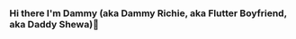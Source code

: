 ### Hi there I'm Dammy (aka Dammy Richie, aka Flutter Boyfriend, aka Daddy Shewa)👋

<!--
**I'm 19y/o, I'm a Dad, Funny ASF, Foodie, PlayBowy, Your Girlfriend Crush**

Here are some ideas to get you started:

- 🔭 I’m currently working on building my GitHub repository
- 🌱 I’m currently learning Flutter/Dart
- 👯 I’m looking to collaborate on Anything Collaborable 
- 🤔 I’m looking for help with RN I need a Mac 
- 💬 Ask me about ...Flutter/Dart
- 📫 How to reach me: ...
- 😄 Pronouns: ...
- ⚡ Fun fact: I love boredom, I'm allergic to fun or lemme just say I love been lonely
-->
